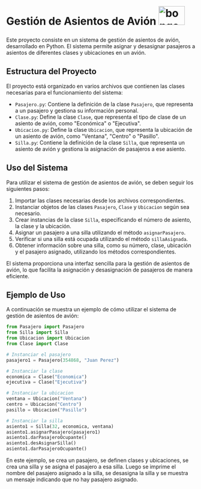 
# Gestión de Asientos de Avión <img src="https://cdn3.emoji.gg/emojis/bongocat.gif" jsaction="VQAsE" class="sFlh5c pT0Scc iPVvYb" style="max-width: 270px; height: 50px; margin: 12px 0px; width: 70px;" alt="bongocat - Discord Emoji" jsname="kn3ccd">

Este proyecto consiste en un sistema de gestión de asientos de avión, desarrollado en Python. El sistema permite asignar y desasignar pasajeros a asientos de diferentes clases y ubicaciones en un avión.

## Estructura del Proyecto

El proyecto está organizado en varios archivos que contienen las clases necesarias para el funcionamiento del sistema:

- `Pasajero.py`: Contiene la definición de la clase `Pasajero`, que representa a un pasajero y gestiona su información personal.
- `Clase.py`: Define la clase `Clase`, que representa el tipo de clase de un asiento de avión, como "Económica" o "Ejecutiva".
- `Ubicacion.py`: Define la clase `Ubicacion`, que representa la ubicación de un asiento de avión, como "Ventana", "Centro" o "Pasillo".
- `Silla.py`: Contiene la definición de la clase `Silla`, que representa un asiento de avión y gestiona la asignación de pasajeros a ese asiento.

## Uso del Sistema

Para utilizar el sistema de gestión de asientos de avión, se deben seguir los siguientes pasos:

1. Importar las clases necesarias desde los archivos correspondientes.
2. Instanciar objetos de las clases `Pasajero`, `Clase` y `Ubicacion` según sea necesario.
3. Crear instancias de la clase `Silla`, especificando el número de asiento, la clase y la ubicación.
4. Asignar un pasajero a una silla utilizando el método `asignarPasajero`.
5. Verificar si una silla está ocupada utilizando el método `sillaAsignada`.
6. Obtener información sobre una silla, como su número, clase, ubicación y el pasajero asignado, utilizando los métodos correspondientes.

El sistema proporciona una interfaz sencilla para la gestión de asientos de avión, lo que facilita la asignación y desasignación de pasajeros de manera eficiente.

## Ejemplo de Uso

A continuación se muestra un ejemplo de cómo utilizar el sistema de gestión de asientos de avión:

```python
from Pasajero import Pasajero
from Silla import Silla
from Ubicacion import Ubicacion
from Clase import Clase

# Instanciar el pasajero
pasajero1 = Pasajero(354868, "Juan Perez")

# Instanciar la clase
economica = Clase("Economica")
ejecutiva = Clase("Ejecutiva")

# Instanciar la ubicacion
ventana = Ubicacion("Ventana")
centro = Ubicacion("Centro")
pasillo = Ubicacion("Pasillo")

# Instanciar la silla
asiento1 = Silla(32, economica, ventana)
asiento1.asignarPasajero(pasajero1)
asiento1.darPasajeroOcupante()
asiento1.desAsignarSilla()
asiento1.darPasajeroOcupante()
```

En este ejemplo, se crea un pasajero, se definen clases y ubicaciones, se crea una silla y se asigna el pasajero a esa silla. Luego se imprime el nombre del pasajero asignado a la silla, se desasigna la silla y se muestra un mensaje indicando que no hay pasajero asignado.